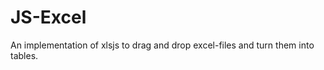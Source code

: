 JS-Excel
========


An implementation of xlsjs to drag and drop excel-files and turn them into tables.
